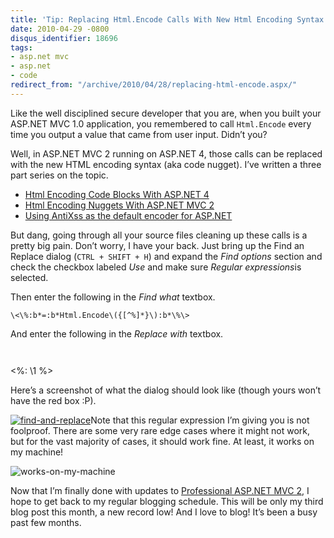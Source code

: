 ```yaml
---
title: 'Tip: Replacing Html.Encode Calls With New Html Encoding Syntax'
date: 2010-04-29 -0800
disqus_identifier: 18696
tags:
- asp.net mvc
- asp.net
- code
redirect_from: "/archive/2010/04/28/replacing-html-encode.aspx/"
---
```


Like the well disciplined secure developer that you are, when you built
your ASP.NET MVC 1.0 application, you remembered to call `Html.Encode`
every time you output a value that came from user input. Didn’t you?

Well, in ASP.NET MVC 2 running on ASP.NET 4, those calls can be replaced
with the new HTML encoding syntax (aka code nugget). I’ve written a
three part series on the topic.

-   [Html Encoding Code Blocks With ASP.NET
    4](https://haacked.com/archive/2009/09/25/html-encoding-code-nuggets.aspx "Html encoding code nugget")
-   [Html Encoding Nuggets With ASP.NET MVC
    2](https://haacked.com/archive/2009/11/03/html-encoding-nuggets-aspnetmvc2.aspx "Html Encoding Nuggets with ASP.NET MVC 2")
-   [Using AntiXss as the default encoder for
    ASP.NET](https://haacked.com/archive/2010/04/06/using-antixss-as-the-default-encoder-for-asp-net.aspx "Using AntiXSS")

But dang, going through all your source files cleaning up these calls is
a pretty big pain. Don’t worry, I have your back. Just bring up the Find
an Replace dialog (`CTRL + SHIFT + H`) and expand the *Find options*
section and check the checkbox labeled *Use* and make sure *Regular
expressions*is selected.

Then enter the following in the *Find what* textbox.

`\<\%:b*=:b*Html.Encode\({[^%]*}\):b*\%\>`

And enter the following in the *Replace with* textbox.

`   `

\<%: \\1 %\>

Here’s a screenshot of what the dialog should look like (though yours
won’t have the red box :P).

[![find-and-replace](https://haacked.com/images/haacked_com/WindowsLiveWriter/UsefulMVC2UpgradeTip_EC18/find-and-replace_thumb.png "find-and-replace")](https://haacked.com/images/haacked_com/WindowsLiveWriter/UsefulMVC2UpgradeTip_EC18/find-and-replace_2.png)Note
that this regular expression I’m giving you is not foolproof. There are
some very rare edge cases where it might not work, but for the vast
majority of cases, it should work fine. At least, it works on my
machine!

![works-on-my-machine](https://haacked.com/images/haacked_com/WindowsLiveWriter/UsefulMVC2UpgradeTip_EC18/works-on-my-machine_3.png "works-on-my-machine")

Now that I’m finally done with updates to [Professional ASP.NET MVC
2](http://www.amazon.com/gp/product/0470643188?ie=UTF8&tag=youvebeenhaac-20&linkCode=as2&camp=1789&creative=390957&creativeASIN=0470643188 "Professional ASP.NET MVC 2 at Amazon"),
I hope to get back to my regular blogging schedule. This will be only my
third blog post this month, a new record low! And I love to blog! It’s
been a busy past few months.

